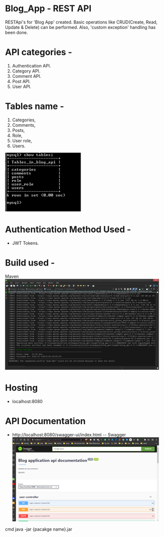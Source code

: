 # Blog_App - REST API

RESTApi's for 'Blog App' created.
Basic operations like CRUD(Create, Read, Update & Delete) can be performed. Also, 'custom exception' handling has been done.

# API categories -
1) Authentication API.
2) Category API.
3) Comment API.
4) Post API.
5) User API.

# Tables name -
1) Categories,
2) Comments,
3) Posts,
4) Role,
5) User role,
6) Users.

![tables](/images/project_related/img1/tables-contents.PNG)

# Authentication Method Used - 
 - JWT Tokens.

 # Build used -
 Maven
![maven build](/images/project_related/img1/maven_build-SUCCESS.PNG)

# Hosting
- localhost:8080

# API Documentation
- http://localhost:8080/swagger-ui/index.html -- Swagger
![swagger documentation](/images/project_related/img1/swagger-doc.PNG)

cmd
java -jar {pacakge name}.jar